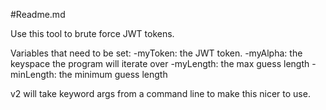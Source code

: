 #Readme.md

Use this tool to brute force JWT tokens.

Variables that need to be set:
-myToken: the JWT token.
-myAlpha: the keyspace the program will iterate over
-myLength: the max guess length
-minLength: the minimum guess length

v2 will take keyword args from a command line to make this nicer to use.
